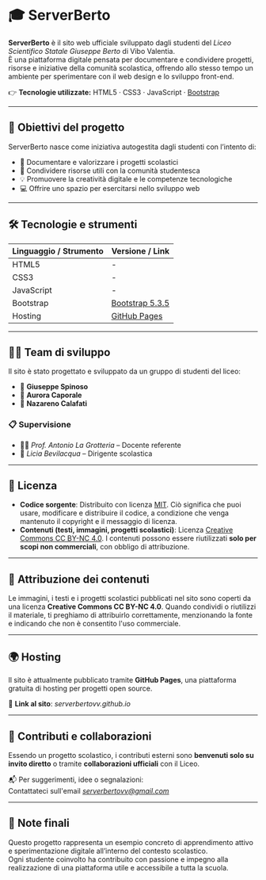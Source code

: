 # 🎓 ServerBerto

**ServerBerto** è il sito web ufficiale sviluppato dagli studenti del *Liceo Scientifico Statale Giuseppe Berto* di Vibo Valentia.  
È una piattaforma digitale pensata per documentare e condividere progetti, risorse e iniziative della comunità scolastica, offrendo allo stesso tempo un ambiente per sperimentare con il web design e lo sviluppo front-end.

👉 **Tecnologie utilizzate:** HTML5 · CSS3 · JavaScript · [Bootstrap](https://getbootstrap.com/)

---

## 🚀 Obiettivi del progetto

ServerBerto nasce come iniziativa autogestita dagli studenti con l’intento di:

- 🧠 Documentare e valorizzare i progetti scolastici  
- 📂 Condividere risorse utili con la comunità studentesca  
- 💡 Promuovere la creatività digitale e le competenze tecnologiche  
- 💻 Offrire uno spazio per esercitarsi nello sviluppo web  

---

## 🛠️ Tecnologie e strumenti

| Linguaggio / Strumento | Versione / Link                                       |
|------------------------|-------------------------------------------------------|
| HTML5                  | -                                                     |
| CSS3                   | -                                                     |
| JavaScript             | -                                                     |
| Bootstrap              | [Bootstrap 5.3.5](https://getbootstrap.com/docs/5.3/) |
| Hosting                | [GitHub Pages](https://pages.github.com/)             |

---

## 👨‍💻 Team di sviluppo

Il sito è stato progettato e sviluppato da un gruppo di studenti del liceo:

- 👤 **Giuseppe Spinoso**  
- 👤 **Aurora Caporale**  
- 👤 **Nazareno Calafati**

### 📋 Supervisione

- 🧑‍🏫 *Prof. Antonio La Grotteria* – Docente referente  
- 🏫 *Licia Bevilacqua* – Dirigente scolastica  

---

## 📄 Licenza

- **Codice sorgente**: Distribuito con licenza [MIT](https://opensource.org/licenses/MIT). Ciò significa che puoi usare, modificare e distribuire il codice, a condizione che venga mantenuto il copyright e il messaggio di licenza.
- **Contenuti (testi, immagini, progetti scolastici)**: Licenza [Creative Commons CC BY-NC 4.0](https://creativecommons.org/licenses/by-nc/4.0/). I contenuti possono essere riutilizzati **solo per scopi non commerciali**, con obbligo di attribuzione.

---

## 📝 Attribuzione dei contenuti

Le immagini, i testi e i progetti scolastici pubblicati nel sito sono coperti da una licenza **Creative Commons CC BY-NC 4.0**. Quando condividi o riutilizzi il materiale, ti preghiamo di attribuirlo correttamente, menzionando la fonte e indicando che non è consentito l'uso commerciale.

---

## 🌍 Hosting

Il sito è attualmente pubblicato tramite **GitHub Pages**, una piattaforma gratuita di hosting per progetti open source.

🔗 **Link al sito**: *serverbertovv.github.io*

---

## 🤝 Contributi e collaborazioni

Essendo un progetto scolastico, i contributi esterni sono **benvenuti solo su invito diretto** o tramite **collaborazioni ufficiali** con il Liceo.

📬 Per suggerimenti, idee o segnalazioni:  
Contattateci sull'email *serverbertovv@gmail.com*

---

## 📌 Note finali

Questo progetto rappresenta un esempio concreto di apprendimento attivo e sperimentazione digitale all’interno del contesto scolastico.  
Ogni studente coinvolto ha contribuito con passione e impegno alla realizzazione di una piattaforma utile e accessibile a tutta la scuola.
